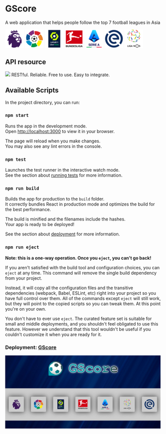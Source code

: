 # GScore

A web application that helps people follow the top 7 football leagues in Asia
<p float="left">
    <img src="./public/Leagues-logo/epl.png" width="60px">
    <img src="./public/Leagues-logo/laliga.png" width="60px">
    <img src="./public/Leagues-logo/league1.png" width="60px">
    <img src="./public/Leagues-logo/bundesliga.png" width="60px">
    <img src="./public/Leagues-logo/seriea.png" width="60px">
    <img src="./public/Leagues-logo/eredivisie.png" width="60px">
    <img src="./public/Leagues-logo/primeiraliga.png" width="60px">
</p>

## API resource

[<img src="https://www.football-data.org/assets/logo.jpg" width="200px">](https://www.football-data.org/)
RESTful. Reliable. Free to use. Easy to integrate.

## Available Scripts

In the project directory, you can run:

### `npm start`

Runs the app in the development mode.\
Open [http://localhost:3000](http://localhost:3000) to view it in your browser.

The page will reload when you make changes.\
You may also see any lint errors in the console.

### `npm test`

Launches the test runner in the interactive watch mode.\
See the section about [running tests](https://facebook.github.io/create-react-app/docs/running-tests) for more information.

### `npm run build`

Builds the app for production to the `build` folder.\
It correctly bundles React in production mode and optimizes the build for the best performance.

The build is minified and the filenames include the hashes.\
Your app is ready to be deployed!

See the section about [deployment](https://facebook.github.io/create-react-app/docs/deployment) for more information.

### `npm run eject`

**Note: this is a one-way operation. Once you `eject`, you can't go back!**

If you aren't satisfied with the build tool and configuration choices, you can `eject` at any time. This command will remove the single build dependency from your project.

Instead, it will copy all the configuration files and the transitive dependencies (webpack, Babel, ESLint, etc) right into your project so you have full control over them. All of the commands except `eject` will still work, but they will point to the copied scripts so you can tweak them. At this point you're on your own.

You don't have to ever use `eject`. The curated feature set is suitable for small and middle deployments, and you shouldn't feel obligated to use this feature. However we understand that this tool wouldn't be useful if you couldn't customize it when you are ready for it.

### Deployment: [GScore](https://gscore.netlify.app/)

<img src="./screenshots/home.jpeg" width="500px">
